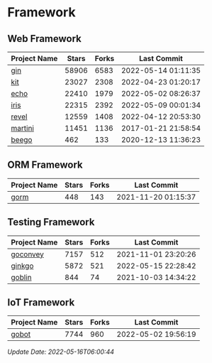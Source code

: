 # Framework

## Web Framework
| Project Name | Stars | Forks | Last Commit |
| ------------ | ----- | ----- | ----------- |
| [gin](https://github.com/gin-gonic/gin) | 58906 | 6583 | 2022-05-14 01:11:35 |
| [kit](https://github.com/go-kit/kit) | 23027 | 2308 | 2022-04-23 01:20:17 |
| [echo](https://github.com/labstack/echo) | 22410 | 1979 | 2022-05-02 08:26:37 |
| [iris](https://github.com/kataras/iris) | 22315 | 2392 | 2022-05-09 00:01:34 |
| [revel](https://github.com/revel/revel) | 12559 | 1408 | 2022-04-12 20:53:30 |
| [martini](https://github.com/go-martini/martini) | 11451 | 1136 | 2017-01-21 21:58:54 |
| [beego](https://github.com/astaxie/beego) | 462 | 133 | 2020-12-13 11:36:23 |

## ORM Framework
| Project Name | Stars | Forks | Last Commit |
| ------------ | ----- | ----- | ----------- |
| [gorm](https://github.com/jinzhu/gorm) | 448 | 143 | 2021-11-20 01:15:37 |

## Testing Framework
| Project Name | Stars | Forks | Last Commit |
| ------------ | ----- | ----- | ----------- |
| [goconvey](https://github.com/smartystreets/goconvey) | 7157 | 512 | 2021-11-01 23:20:26 |
| [ginkgo](https://github.com/onsi/ginkgo) | 5872 | 521 | 2022-05-15 22:28:42 |
| [goblin](https://github.com/franela/goblin) | 844 | 74 | 2021-10-03 14:34:22 |

## IoT Framework
| Project Name | Stars | Forks | Last Commit |
| ------------ | ----- | ----- | ----------- |
| [gobot](https://github.com/hybridgroup/gobot) | 7744 | 960 | 2022-05-02 19:56:19 |

*Update Date: 2022-05-16T06:00:44*